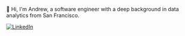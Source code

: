 👋 Hi, I'm Andrew, a software engineer with a deep background in data analytics from San Francisco.

[![LinkedIn](https://img.shields.io/badge/andrewxlam%20-%230077B5.svg?&style=flat-square&logo=linkedin&logoColor=white&link=https://www.linkedin.com/in/andrewxlam/)](https://www.linkedin.com/in/andrewxlam/)

